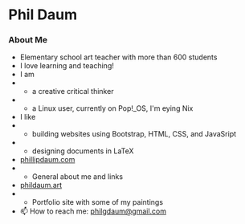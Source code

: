 # Phil Daum

### About Me
- Elementary school art teacher with more than 600 students
- I love learning and teaching!
- I am
- - a creative critical thinker
- - a Linux user, currently on Pop!_OS, I'm eying Nix
- I like 
- - building websites using Bootstrap, HTML, CSS, and JavaSript
- - designing documents in LaTeX
- [phillipdaum.com](https://phillipdaum.com)
- - General about me and links
- [phildaum.art](https://phillipdaum.com)
- - Portfolio site with some of my paintings
- 📫 How to reach me: philgdaum@gmail.com

